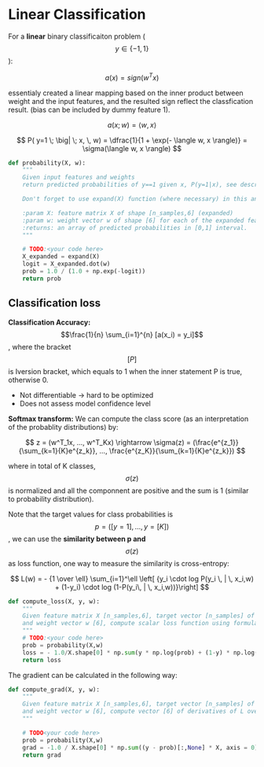 # Linear Classification

For a **linear** binary classificaiton problem \($$y \in \{-1, 1\}$$\):

$$
a(x) = sign (w^Tx)
$$

essentialy created a linear mapping based on the inner product between weight and the input features, and the resulted sign reflect the classfication result. \(bias can be included by dummy feature 1\).

$$
a(x; w) = \langle w, x \rangle
$$

$$
P( y=1 \; \big| \; x, \, w) = \dfrac{1}{1 + \exp(- \langle w, x \rangle)} = \sigma(\langle w, x \rangle)
$$

```python
def probability(X, w):
    """
    Given input features and weights
    return predicted probabilities of y==1 given x, P(y=1|x), see description above

    Don't forget to use expand(X) function (where necessary) in this and subsequent functions.

    :param X: feature matrix X of shape [n_samples,6] (expanded)
    :param w: weight vector w of shape [6] for each of the expanded features
    :returns: an array of predicted probabilities in [0,1] interval.
    """

    # TODO:<your code here>
    X_expanded = expand(X)
    logit = X_expanded.dot(w)
    prob = 1.0 / (1.0 + np.exp(-logit))
    return prob
```

## Classification loss

**Classification Accuracy:** $$\frac{1}{n} \sum_{i=1}^{n} [a(x_i) = y_i]$$, where the bracket $$[P]$$ is Iversion bracket, which equals to 1 when the inner statement P is true, otherwise 0.

* Not differentiable -&gt; hard to be optimized
* Does not assess model confidence level

**Softmax transform:** We can compute the class score \(as an interpretation of the probablity distributions\) by:

$$
z = (w^T_1x, ..., w^T_Kx) \rightarrow \sigma(z) = (\frac{e^{z_1}}{\sum_{k=1}{K}e^{z_k}}, ..., \frac{e^{z_K}}{\sum_{k=1}{K}e^{z_k}})
$$

where in total of K classes, $$\sigma(z)$$ is normalized and all the componnent are positive and the sum is 1 \(similar to probability distribution\).

Note that the target values for class probabilities is $$p = ([y=1], ..., y=[K])$$, we can use the **similarity between p and** $$\sigma(z)$$ as loss function, one way to measure the similarity is cross-entropy:

$$
L(w) =  - {1 \over \ell} \sum_{i=1}^\ell \left[ {y_i \cdot log P(y_i \, | \, x_i,w) + (1-y_i) \cdot log (1-P(y_i\, | \, x_i,w))}\right]
$$

```python
def compute_loss(X, y, w):
    """
    Given feature matrix X [n_samples,6], target vector [n_samples] of 1/0,
    and weight vector w [6], compute scalar loss function using formula above.
    """
    # TODO:<your code here>
    prob = probability(X,w)
    loss = - 1.0/X.shape[0] * np.sum(y * np.log(prob) + (1-y) * np.log(1.0 - prob))
    return loss
```

The gradient can be calculated in the following way:

```python
def compute_grad(X, y, w):
    """
    Given feature matrix X [n_samples,6], target vector [n_samples] of 1/0,
    and weight vector w [6], compute vector [6] of derivatives of L over each weights.
    """

    # TODO<your code here>
    prob = probability(X,w)
    grad = -1.0 / X.shape[0] * np.sum((y - prob)[:,None] * X, axis = 0)
    return grad
```

